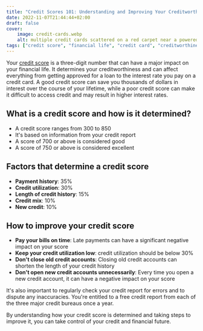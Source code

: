 ```yaml
---
title: "Credit Scores 101: Understanding and Improving Your Creditworthiness"
date: 2022-11-07T21:44:44+02:00
draft: false
cover:
    image: credit-cards.webp
    alt: multiple credit cards scattered on a red carpet near a powered on laptop
tags: ["credit score", "financial life", "credit card", "creditworthiness"]
---
```


Your [credit score](https://cash-conscious.com/posts/credit-scores-and-what-they-mean) is a three-digit number that can have a major impact on your financial life. It determines your creditworthiness and can affect everything from getting approved for a loan to the interest rate you pay on a credit card. A good credit score can save you thousands of dollars in interest over the course of your lifetime, while a poor credit score can make it difficult to access credit and may result in higher interest rates.

## What is a credit score and how is it determined?
- A credit score ranges from 300 to 850 
- It's based on information from your credit report
- A score of 700 or above is considered good
- A score of 750 or above is considered excellent

## Factors that determine a credit score
- **Payment history**: 35% 
- **Credit utilization**: 30% 
- **Length of credit history**: 15%
- **Credit mix**: 10%
- **New credit**: 10%

## How to improve your credit score
- **Pay your bills on time**: Late payments can have a significant negative impact on your score
- **Keep your credit utilization low**: credit utilization should be below 30%
- **Don't close old credit accounts**: Closing old credit accounts can shorten the length of your credit history
- **Don't open new credit accounts unnecessarily**: Every time you open a new credit account, it can have a negative impact on your score

It's also important to regularly check your credit report for errors and to dispute any inaccuracies. You're entitled to a free credit report from each of the three major credit bureaus once a year.

By understanding how your credit score is determined and taking steps to improve it, you can take control of your credit and financial future.